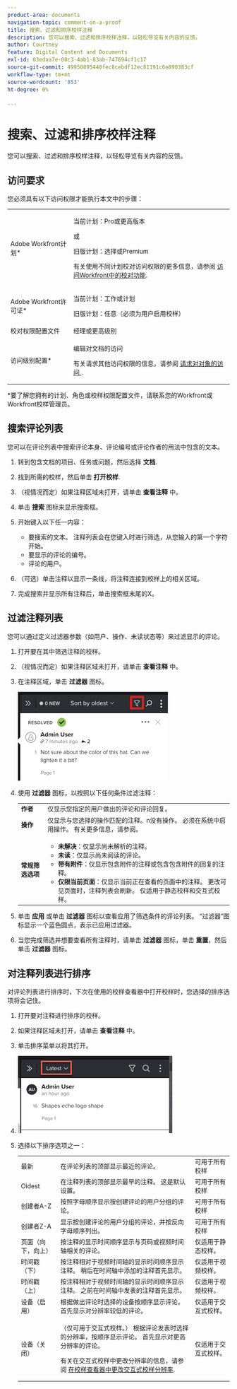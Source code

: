 ```yaml
---
product-area: documents
navigation-topic: comment-on-a-proof
title: 搜索、过滤和排序校样注释
description: 您可以搜索、过滤和排序校样注释，以轻松导览有关内容的反馈。
author: Courtney
feature: Digital Content and Documents
exl-id: 03edaa7e-08c3-4ab1-83ab-747694cf1c17
source-git-commit: 49950895440fec8cebdf12ec81191c6e890383cf
workflow-type: tm+mt
source-wordcount: '853'
ht-degree: 0%

---
```


# 搜索、过滤和排序校样注释

您可以搜索、过滤和排序校样注释，以轻松导览有关内容的反馈。

## 访问要求

您必须具有以下访问权限才能执行本文中的步骤：

<table style="table-layout:auto"> 
 <col> 
 <col> 
 <tbody> 
  <tr> 
   <td role="rowheader">Adobe Workfront计划*</td> 
   <td> <p>当前计划：Pro或更高版本</p> <p>或</p> <p>旧版计划：选择或Premium</p> <p>有关使用不同计划校对访问权限的更多信息，请参阅 <a href="/help/quicksilver/administration-and-setup/manage-workfront/configure-proofing/access-to-proofing-functionality.md" class="MCXref xref">访问Workfront中的校对功能</a>.</p> </td> 
  </tr> 
  <tr> 
   <td role="rowheader">Adobe Workfront许可证*</td> 
   <td> <p>当前计划：工作或计划</p> <p>旧版计划：任意（必须为用户启用校样）</p> </td> 
  </tr> 
  <tr> 
   <td role="rowheader">校对权限配置文件 </td> 
   <td>经理或更高级别</td> 
  </tr> 
  <tr> 
   <td role="rowheader">访问级别配置*</td> 
   <td> <p>编辑对文档的访问</p> <p>有关请求其他访问权限的信息，请参阅 <a href="../../../../workfront-basics/grant-and-request-access-to-objects/request-access.md" class="MCXref xref">请求对对象的访问 </a>.</p> </td> 
  </tr> 
 </tbody> 
</table>

&#42;要了解您拥有的计划、角色或校样权限配置文件，请联系您的Workfront或Workfront校样管理员。

## 搜索评论列表

您可以在评论列表中搜索评论本身、评论编号或评论作者的用法中包含的文本。

1. 转到包含文档的项目、任务或问题，然后选择 **文档**.
1. 找到所需的校样，然后单击 **打开校样**.

1. （视情况而定）如果注释区域未打开，请单击 **查看注释** 中。
1. 单击 **搜索** 图标来显示搜索框。

1. 开始键入以下任一内容：

   * 要搜索的文本。 注释列表会在您键入时进行筛选，从您输入的第一个字符开始。
   * 要显示的评论的编号。
   * 评论的用户。

1. （可选）单击注释以显示一条线，将注释连接到校样上的相关区域。
1. 完成搜索并显示所有注释后，单击搜索框末尾的X。

## 过滤注释列表

您可以通过定义过滤器参数（如用户、操作、未读状态等）来过滤显示的评论。

1. 打开要在其中筛选注释的校样。
1. （视情况而定）如果注释区域未打开，请单击 **查看注释** 中。
1. 在注释区域，单击 **过滤器** 图标。

   ![proof_comment_filter.png](assets/proof-comment-filter.png)

1. 使用 **过滤器** 图标，以按照以下任何条件过滤注释：

   <table style="table-layout:auto"> 
    <col> 
    <col> 
    <tbody> 
     <tr> 
      <td role="rowheader"><strong>作者</strong> </td> 
      <td>仅显示您指定的用户做出的评论和评论回复。 </td> 
     </tr> 
     <tr> 
      <td role="rowheader"><strong>操作</strong> </td> 
      <td>仅显示与您选择的操作匹配的注释。n没有操作。 必须在系统中启用操作。 有关更多信息，请参阅。<!--
        &nbsp;
       --></td> 
     </tr> 
     <tr> 
      <td role="rowheader"><strong>常规筛选选项</strong> </td> 
      <td> 
       <ul> 
        <li><strong>未解决</strong>：仅显示尚未解析的注释。 </li> 
        <li><strong>未读</strong>：仅显示尚未阅读的评论。 </li> 
        <li><strong>带有附件</strong>：仅显示包含附件的注释或包含包含附件的回复的注释。</li> 
        <li><strong>仅限当前页面</strong>：仅显示当前正在查看的页面中的注释。 更改可见页面时，注释列表会刷新。 仅适用于静态校样和交互式校样。</li> 
       </ul> </td> 
     </tr> 
    </tbody> 
   </table>

1. 单击 **应用** 或单击 **过滤器** 图标以查看应用了筛选条件的评论列表。 “过滤器”图标显示一个蓝色圆点，表示已应用过滤器。

1. 当您完成筛选并想要查看所有注释时，请单击 **过滤器** 图标，单击 **重置**，然后单击 **过滤器** 图标。

## 对注释列表进行排序

对评论列表进行排序时，下次在使用的校样查看器中打开校样时，您选择的排序选项将会记住。

1. 打开要对注释进行排序的校样。
1. 如果注释区域未打开，请单击 **查看注释** 中。

1. 单击排序菜单以将其打开。
1. ![](assets/mceclip3.png)

1. 选择以下排序选项之一：

   <table style="table-layout:auto"> 
    <col> 
    <col> 
    <col> 
    <tbody> 
     <tr> 
      <td role="rowheader">最新</td> 
      <td>在评论列表的顶部显示最近的评论。</td> 
      <td>可用于所有校样</td> 
     </tr> 
     <tr> 
      <td role="rowheader">Oldest</td> 
      <td>在注释列表的顶部显示最早的注释。 这是默认设置。 </td> 
      <td>可用于所有校样</td> 
     </tr> 
     <tr> 
      <td role="rowheader">创建者A-Z</td> 
      <td>按照字母顺序显示按创建评论的用户分组的评论。</td> 
      <td>可用于所有校样</td> 
     </tr> 
     <tr> 
      <td role="rowheader">创建者Z-A</td> 
      <td>显示按创建评论的用户分组的评论，并按反向字母顺序列出。</td> 
      <td>可用于所有校样</td> 
     </tr> 
     <tr> 
      <td role="rowheader">页面（向下，向上）</td> 
      <td>按注释的显示时间顺序显示与页码或视频时间轴相关的评论。 </td> 
      <td>仅适用于静态校样。</td> 
     </tr> 
     <tr> 
      <td role="rowheader">时间戳（下）</td> 
      <td>按注释相对于视频时间轴的显示时间顺序显示注释。 稍后在时间轴中添加的注释首先显示。 </td> 
      <td>仅适用于视频校样。</td> 
     </tr> 
     <tr> 
      <td role="rowheader">时间戳（上）</td> 
      <td>按注释相对于视频时间轴的显示时间顺序显示注释。 之前在时间轴中发表的注释首先显示。 </td> 
      <td>仅适用于视频校样。</td> 
     </tr> 
     <tr> 
      <td role="rowheader">设备（启用）</td> 
      <td>根据做出评论时选择的设备按顺序显示评论。 首先显示对分辨率较低的评论。</td> 
      <td>仅适用于交互式校样。</td> 
     </tr> 
     <tr> 
      <td role="rowheader">设备（关闭）</td> 
      <td> <p>（仅可用于交互式校样。） 根据评论发表时选择的分辨率，按顺序显示评论。 首先显示对更高分辨率的评论。</p> <p>有关在交互式校样中更改分辨率的信息，请参阅 <a href="../../../../review-and-approve-work/proofing/reviewing-proofs-within-workfront/review-a-proof/view-interactive-content-as-it-appears-in-device.md" class="MCXref xref">在校样查看器中更改交互式校样分辨率</a>.</p> </td> 
      <td>仅适用于交互式校样。</td> 
     </tr> 
    </tbody> 
   </table>
